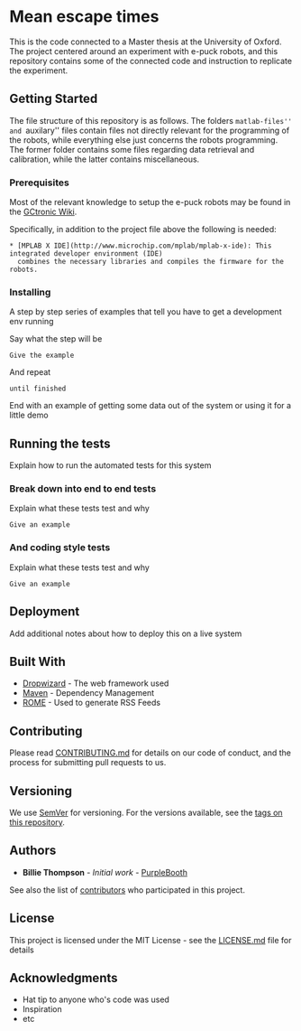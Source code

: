 # Mean escape times

This is the code connected to a Master thesis at the University of Oxford. The project
centered around an experiment with e-puck robots, and this repository contains some
of the connected code and instruction to replicate the experiment.

## Getting Started

The file structure of this repository is as follows. The folders  ``matlab-files'' and
``auxilary'' files contain files not directly relevant for the programming of the robots,
while everything else just concerns the robots programming.
The former folder contains some files regarding data retrieval and calibration,
while the latter contains miscellaneous.  

### Prerequisites

Most of the relevant knowledge to setup the e-puck robots may be found in the
[GCtronic Wiki](http://www.gctronic.com/doc/index.php/E-Puck).

Specifically, in addition to the project file above the following is needed:
```
* [MPLAB X IDE](http://www.microchip.com/mplab/mplab-x-ide): This integrated developer environment (IDE)
  combines the necessary libraries and compiles the firmware for the robots.

```

### Installing

A step by step series of examples that tell you have to get a development env running

Say what the step will be

```
Give the example
```

And repeat

```
until finished
```

End with an example of getting some data out of the system or using it for a little demo

## Running the tests

Explain how to run the automated tests for this system

### Break down into end to end tests

Explain what these tests test and why

```
Give an example
```

### And coding style tests

Explain what these tests test and why

```
Give an example
```

## Deployment

Add additional notes about how to deploy this on a live system

## Built With

* [Dropwizard](http://www.dropwizard.io/1.0.2/docs/) - The web framework used
* [Maven](https://maven.apache.org/) - Dependency Management
* [ROME](https://rometools.github.io/rome/) - Used to generate RSS Feeds

## Contributing

Please read [CONTRIBUTING.md](https://gist.github.com/PurpleBooth/b24679402957c63ec426) for details on our code of conduct, and the process for submitting pull requests to us.

## Versioning

We use [SemVer](http://semver.org/) for versioning. For the versions available, see the [tags on this repository](https://github.com/your/project/tags).

## Authors

* **Billie Thompson** - *Initial work* - [PurpleBooth](https://github.com/PurpleBooth)

See also the list of [contributors](https://github.com/your/project/contributors) who participated in this project.

## License

This project is licensed under the MIT License - see the [LICENSE.md](LICENSE.md) file for details

## Acknowledgments

* Hat tip to anyone who's code was used
* Inspiration
* etc
